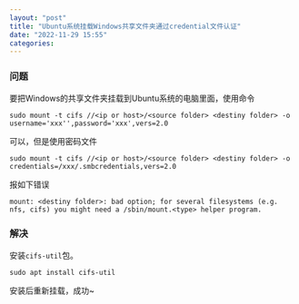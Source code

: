 ```yaml
---
layout: "post"
title: "Ubuntu系统挂载Windows共享文件夹通过credential文件认证"
date: "2022-11-29 15:55"
categories:
---
```


### 问题

要把Windows的共享文件夹挂载到Ubuntu系统的电脑里面，使用命令
```
sudo mount -t cifs //<ip or host>/<source folder> <destiny folder> -o username='xxx'',password='xxx',vers=2.0
```
可以，但是使用密码文件
```
sudo mount -t cifs //<ip or host>/<source folder> <destiny folder> -o credentials=/xxx/.smbcredentials,vers=2.0
```
报如下错误
```
mount: <destiny folder>: bad option; for several filesystems (e.g. nfs, cifs) you might need a /sbin/mount.<type> helper program.
```

### 解决
安装`cifs-util`包。
```
sudo apt install cifs-util
```

安装后重新挂载，成功~
